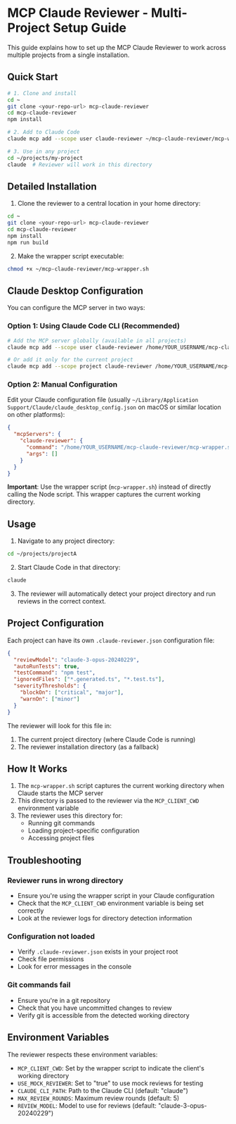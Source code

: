 # MCP Claude Reviewer - Multi-Project Setup Guide

This guide explains how to set up the MCP Claude Reviewer to work across multiple projects from a single installation.

## Quick Start

```bash
# 1. Clone and install
cd ~
git clone <your-repo-url> mcp-claude-reviewer
cd mcp-claude-reviewer
npm install

# 2. Add to Claude Code
claude mcp add --scope user claude-reviewer ~/mcp-claude-reviewer/mcp-wrapper.sh

# 3. Use in any project
cd ~/projects/my-project
claude  # Reviewer will work in this directory
```

## Detailed Installation

1. Clone the reviewer to a central location in your home directory:
```bash
cd ~
git clone <your-repo-url> mcp-claude-reviewer
cd mcp-claude-reviewer
npm install
npm run build
```

2. Make the wrapper script executable:
```bash
chmod +x ~/mcp-claude-reviewer/mcp-wrapper.sh
```

## Claude Desktop Configuration

You can configure the MCP server in two ways:

### Option 1: Using Claude Code CLI (Recommended)

```bash
# Add the MCP server globally (available in all projects)
claude mcp add --scope user claude-reviewer /home/YOUR_USERNAME/mcp-claude-reviewer/mcp-wrapper.sh

# Or add it only for the current project
claude mcp add --scope project claude-reviewer /home/YOUR_USERNAME/mcp-claude-reviewer/mcp-wrapper.sh
```

### Option 2: Manual Configuration

Edit your Claude configuration file (usually `~/Library/Application Support/Claude/claude_desktop_config.json` on macOS or similar location on other platforms):

```json
{
  "mcpServers": {
    "claude-reviewer": {
      "command": "/home/YOUR_USERNAME/mcp-claude-reviewer/mcp-wrapper.sh",
      "args": []
    }
  }
}
```

**Important**: Use the wrapper script (`mcp-wrapper.sh`) instead of directly calling the Node script. This wrapper captures the current working directory.

## Usage

1. Navigate to any project directory:
```bash
cd ~/projects/projectA
```

2. Start Claude Code in that directory:
```bash
claude
```

3. The reviewer will automatically detect your project directory and run reviews in the correct context.

## Project Configuration

Each project can have its own `.claude-reviewer.json` configuration file:

```json
{
  "reviewModel": "claude-3-opus-20240229",
  "autoRunTests": true,
  "testCommand": "npm test",
  "ignoredFiles": ["*.generated.ts", "*.test.ts"],
  "severityThresholds": {
    "blockOn": ["critical", "major"],
    "warnOn": ["minor"]
  }
}
```

The reviewer will look for this file in:
1. The current project directory (where Claude Code is running)
2. The reviewer installation directory (as a fallback)

## How It Works

1. The `mcp-wrapper.sh` script captures the current working directory when Claude starts the MCP server
2. This directory is passed to the reviewer via the `MCP_CLIENT_CWD` environment variable
3. The reviewer uses this directory for:
   - Running git commands
   - Loading project-specific configuration
   - Accessing project files

## Troubleshooting

### Reviewer runs in wrong directory
- Ensure you're using the wrapper script in your Claude configuration
- Check that the `MCP_CLIENT_CWD` environment variable is being set correctly
- Look at the reviewer logs for directory detection information

### Configuration not loaded
- Verify `.claude-reviewer.json` exists in your project root
- Check file permissions
- Look for error messages in the console

### Git commands fail
- Ensure you're in a git repository
- Check that you have uncommitted changes to review
- Verify git is accessible from the detected working directory

## Environment Variables

The reviewer respects these environment variables:
- `MCP_CLIENT_CWD`: Set by the wrapper script to indicate the client's working directory
- `USE_MOCK_REVIEWER`: Set to "true" to use mock reviews for testing
- `CLAUDE_CLI_PATH`: Path to the Claude CLI (default: "claude")
- `MAX_REVIEW_ROUNDS`: Maximum review rounds (default: 5)
- `REVIEW_MODEL`: Model to use for reviews (default: "claude-3-opus-20240229")